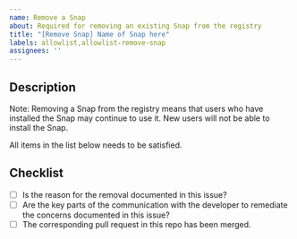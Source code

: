 ```yaml
---
name: Remove a Snap
about: Required for removing an existing Snap from the registry
title: "[Remove Snap] Name of Snap here"
labels: allowlist,allowlist-remove-snap
assignees: ''
---
```


## Description

Note: Removing a Snap from the registry means that users who have installed the Snap may continue to use it. New users will not be able to install the Snap.

All items in the list below needs to be satisfied.

## Checklist

- [ ] Is the reason for the removal documented in this issue?
- [ ] Are the key parts of the communication with the developer to remediate the concerns documented in this issue?
- [ ] The corresponding pull request in this repo has been merged.
